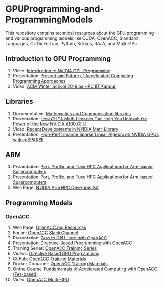 # GPUProgramming-and-ProgrammingModels
This repository contains technical resources about the GPU programming and various programming models like CUDA, OpenACC, Standard Languages, CUDA Fortran, Python, Kokkos, RAJA, and Multi-GPU.

## Introduction to GPU Programming
1. Video: [Introduction to NVIDIA GPU Programming](https://www.youtube.com/watch?v=E7xLxkOm904)
2. Presentation: [Present and Future of Accelerated Computing Programming Approaches](https://www.nvidia.com/en-us/on-demand/session/gtcspring21-s31146/)
3. Video: [ACM Winter School 2019 on HPC IIT Kanpur](https://nptel.ac.in/courses/128/106/128106014/)

## Libraries
1. Documentation: [Mathematics and Communication libraries](https://docs.nvidia.com/hpc-sdk/index.html#math-libraries)
2. Presentation: [How CUDA Math Libraries Can Help You Unleash the Power of the New NVIDIA A100 GPU](https://www.nvidia.com/en-us/on-demand/session/gtcsj20-s21681/)
3. Video: [Recent Developments in NVIDIA Math Library](https://www.nvidia.com/en-us/on-demand/session/gtcspring22-s41491/)
4. Presentation: [High-Performance Sparse Linear Algebra on NVIDIA GPUs with cuSPARSE](https://drive.google.com/file/d/1EgUYtgpqCr51jC9WWUz2W5wqx-k3aS0s/view?usp=sharing)

## ARM
1. Presentation: [Port, Profile, and Tune HPC Applications for Arm-based Supercomputers](https://www.nvidia.com/en-us/on-demand/session/gtcspring22-s41788/)
2. Presentation: [Port, Profile, and Tune HPC Applications for Arm-based Supercomputers](https://www.nvidia.com/en-us/on-demand/session/gtcspring22-s41788/)
3. Web Page: [NVIDIA Arm HPC Developer Kit](https://developer.nvidia.com/arm-hpc-devkit)

## Programming Models
### OpenACC
1. Web Page: [OpenACC.org Resources](http://www.openacc.org/resources)
2. Forum: [OpenACC Slack Channel](http://www.openacc.org/community#slack)
3. Presentation: [Zero to GPU Hero with OpenACC](https://www.nvidia.com/en-us/on-demand/session/gtcspring21-s31816/)
4. Presentation: [Directive-Based Programming with OpenACC](https://www.nvidia.com/en-us/on-demand/session/gtcspring21-cwes1738/)
5. Training Series: [OpenACC Training Series](https://www.olcf.ornl.gov/openacc-training-series/)
6. Videos: [Directive Based GPU Programming](https://www.cscs.ch/publications/tutorials/2018/directive-based-gpu-programming/)
7. GitHub: [OpenACC Training Materials](https://github.com/OpenACC/openacc-training-materials)
8. Docker Container: [OpenACC Training Materials](https://ngc.nvidia.com/catalog/containers/hpc:openacc-training-materials)
9. Online Course: [Fundamentals of Accelerated Computing with OpenACC (Fee-based)](https://courses.nvidia.com/courses/course-v1:DLI+C-AC-03+V1/about)
10. Video: [OpenACC Multi-GPU](https://www.nvidia.com/en-us/on-demand/session/gtcsiliconvalley2019-s9263/)